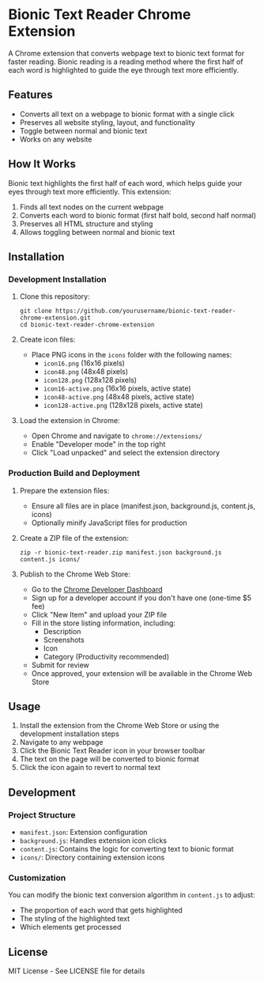 # Bionic Text Reader Chrome Extension

A Chrome extension that converts webpage text to bionic text format for faster reading. Bionic reading is a reading method where the first half of each word is highlighted to guide the eye through text more efficiently.

## Features

- Converts all text on a webpage to bionic format with a single click
- Preserves all website styling, layout, and functionality
- Toggle between normal and bionic text
- Works on any website

## How It Works

Bionic text highlights the first half of each word, which helps guide your eyes through text more efficiently. This extension:

1. Finds all text nodes on the current webpage
2. Converts each word to bionic format (first half bold, second half normal)
3. Preserves all HTML structure and styling
4. Allows toggling between normal and bionic text

## Installation

### Development Installation

1. Clone this repository:
   ```
   git clone https://github.com/yourusername/bionic-text-reader-chrome-extension.git
   cd bionic-text-reader-chrome-extension
   ```

2. Create icon files:
   - Place PNG icons in the `icons` folder with the following names:
     - `icon16.png` (16x16 pixels)
     - `icon48.png` (48x48 pixels)
     - `icon128.png` (128x128 pixels)
     - `icon16-active.png` (16x16 pixels, active state)
     - `icon48-active.png` (48x48 pixels, active state)
     - `icon128-active.png` (128x128 pixels, active state)

3. Load the extension in Chrome:
   - Open Chrome and navigate to `chrome://extensions/`
   - Enable "Developer mode" in the top right
   - Click "Load unpacked" and select the extension directory

### Production Build and Deployment

1. Prepare the extension files:
   - Ensure all files are in place (manifest.json, background.js, content.js, icons)
   - Optionally minify JavaScript files for production

2. Create a ZIP file of the extension:
   ```
   zip -r bionic-text-reader.zip manifest.json background.js content.js icons/
   ```

3. Publish to the Chrome Web Store:
   - Go to the [Chrome Developer Dashboard](https://chrome.google.com/webstore/devconsole/)
   - Sign up for a developer account if you don't have one (one-time $5 fee)
   - Click "New Item" and upload your ZIP file
   - Fill in the store listing information, including:
     - Description
     - Screenshots
     - Icon
     - Category (Productivity recommended)
   - Submit for review
   - Once approved, your extension will be available in the Chrome Web Store

## Usage

1. Install the extension from the Chrome Web Store or using the development installation steps
2. Navigate to any webpage
3. Click the Bionic Text Reader icon in your browser toolbar
4. The text on the page will be converted to bionic format
5. Click the icon again to revert to normal text

## Development

### Project Structure

- `manifest.json`: Extension configuration
- `background.js`: Handles extension icon clicks
- `content.js`: Contains the logic for converting text to bionic format
- `icons/`: Directory containing extension icons

### Customization

You can modify the bionic text conversion algorithm in `content.js` to adjust:
- The proportion of each word that gets highlighted
- The styling of the highlighted text
- Which elements get processed

## License

MIT License - See LICENSE file for details